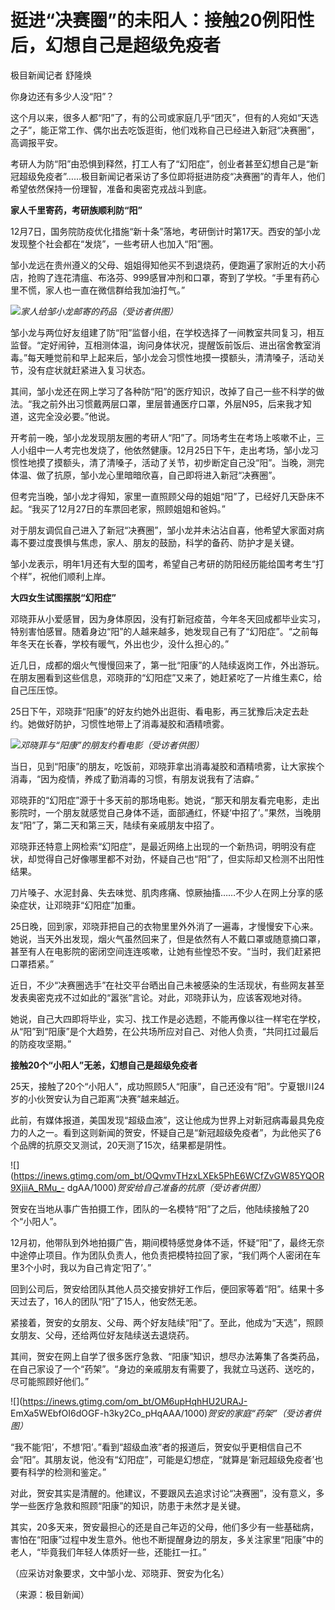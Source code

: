 # 挺进“决赛圈”的未阳人：接触20例阳性后，幻想自己是超级免疫者

极目新闻记者 舒隆焕

你身边还有多少人没“阳”？

这个月以来，很多人都“阳”了，有的公司或家庭几乎“团灭”，但有的人宛如“天选之子”，能正常工作、偶尔出去吃饭逛街，他们戏称自己已经进入新冠“决赛圈”，高调报平安。

考研人为防“阳”由恐惧到释然，打工人有了“幻阳症”，创业者甚至幻想自己是“新冠超级免疫者”……极目新闻记者采访了多位即将挺进防疫“决赛圈”的青年人，他们希望依然保持一份理智，准备和奥密克戎战斗到底。

**家人千里寄药，考研族顺利防“阳”**

12月7日，国务院防疫优化措施“新十条”落地，考研倒计时第17天。西安的邹小龙发现整个社会都在“发烧”，一些考研人也加入“阳”圈。

邹小龙远在贵州遵义的父母、姐姐得知他买不到退烧药，便跑遍了家附近的大小药店，抢购了连花清瘟、布洛芬、999感冒冲剂和口罩，寄到了学校。“手里有药心里不慌，家人也一直在微信群给我加油打气。”

![](https://inews.gtimg.com/om_bt/O_FkGETh4pkn7w3pmOfqIab8Wpi0ImCLgyTao1D0gIJTwAA/1000)_家人给邹小龙邮寄的药品（受访者供图）_

邹小龙与两位好友组建了防“阳”监督小组，在学校选择了一间教室共同复习，相互监督。“定好闹钟，互相测体温，询问身体状况，提醒饭前饭后、进出宿舍教室消毒。”每天睡觉前和早上起来后，邹小龙会习惯性地摸一摸额头，清清嗓子，活动关节，没有症状就赶紧进入复习状态。

其间，邹小龙还在网上学习了各种防“阳”的医疗知识，改掉了自己一些不科学的做法。“我之前外出习惯戴两层口罩，里层普通医疗口罩，外层N95，后来我才知道，这完全没必要。”他说。

开考前一晚，邹小龙发现朋友圈的考研人“阳”了。同场考生在考场上咳嗽不止，三人小组中一人考完也发烧了，他依然健康。12月25日下午，走出考场，邹小龙习惯性地摸了摸额头，清了清嗓子，活动了关节，初步断定自己没“阳”。当晚，测完体温、做了抗原，邹小龙心里暗暗欣喜，自己即将进入新冠“决赛圈”。

但考完当晚，邹小龙才得知，家里一直照顾父母的姐姐“阳”了，已经好几天卧床不起。“我买了12月27日的车票回老家，照顾姐姐和爸妈。”

对于朋友调侃自己进入了新冠“决赛圈”，邹小龙并未沾沾自喜，他希望大家面对病毒不要过度畏惧与焦虑，家人、朋友的鼓励，科学的备药、防护才是关键。

邹小龙表示，明年1月还有大型的国考，希望自己考研的防阳经历能给国考考生“打个样”，祝他们顺利上岸。

**大四女生试图摆脱“幻阳症”**

邓晓菲从小爱感冒，因为身体原因，没有打新冠疫苗，今年冬天回成都毕业实习，特别害怕感冒。随着身边“阳”的人越来越多，她发现自己有了“幻阳症”。“之前每年冬天在长春，学校有暖气，外出也少，没什么担心的。”

近几日，成都的烟火气慢慢回来了，第一批“阳康”的人陆续返岗工作，外出游玩。在朋友圈看到这些信息，邓晓菲的“幻阳症”又来了，她赶紧吃了一片维生素C，给自己压压惊。

25日下午，邓晓菲“阳康”的好友约她外出逛街、看电影，再三犹豫后决定去赴约。她做好防护，习惯性地带上了消毒凝胶和酒精喷雾。

![](https://inews.gtimg.com/om_bt/OTAU6o0o1S5wSFVtEvQORNbWSmEf416_GgeJ7AUqdToY4AA/1000)_邓晓菲与“阳康”的朋友约看电影（受访者供图）_

当日，见到“阳康”的朋友，吃饭前，邓晓菲拿出消毒凝胶和酒精喷雾，让大家挨个消毒，“因为疫情，养成了勤消毒的习惯，有朋友说我有了洁癖。”

邓晓菲的“幻阳症”源于十多天前的那场电影。她说，“那天和朋友看完电影，走出影院时，一个朋友就感觉自己身体不适，面部通红，怀疑‘中招了’。”果然，当晚朋友“阳”了，第二天和第三天，陆续有亲戚朋友中招了。

邓晓菲还特意上网检索“幻阳症”，是最近网络上出现的一个新热词，明明没有症状，却觉得自己好像哪里都不对劲，怀疑自己也“阳”了，但实际却又检测不出阳性结果。

刀片嗓子、水泥封鼻、失去味觉、肌肉疼痛、惊厥抽搐……不少人在网上分享的感染症状，让邓晓菲“幻阳症”加重。

25日晚，回到家，邓晓菲把自己的衣物里里外外消了一遍毒，才慢慢安下心来。她说，当天外出发现，烟火气虽然回来了，但是依然有人不戴口罩或随意摘口罩，甚至有人在电影院的密闭空间连连咳嗽，让她有些惶恐不安。“当时，我们赶紧把口罩捂紧。”

近日，不少“决赛圈选手”在社交平台晒出自己未被感染的生活现状，有些网友甚至发表奥密克戎不过如此的“嚣张”言论。对此，邓晓菲认为，应该客观地对待。

她说，自己大四即将毕业，实习、找工作是必选题，不能再像以往一样宅在学校，从“阳”到“阳康”是个大趋势，在公共场所应对自己、对他人负责，“共同扛过最后的防疫攻坚期。”

**接触20个“小阳人”无恙，幻想自己是超级免疫者**

25天，接触了20个“小阳人”，成功照顾5人“阳康”，自己还没有“阳”。宁夏银川24岁的小伙贺安认为自己距离“决赛”越来越近。

此前，有媒体报道，美国发现“超级血液”，这让他成为世界上对新冠病毒最具免疫力的人之一。看到这则新闻的贺安，怀疑自己是“新冠超级免疫者”，为此他买了6个品牌的抗原交叉测试，20天测了15次，结果都是阴性。

![](https://inews.gtimg.com/om_bt/OQvmvTHzxLXEk5PhE6WCfZvGW85YQOR9XjiiA_RMu_-
dgAA/1000)_贺安给自己准备的抗原（受访者供图）_

贺安在当地从事广告拍摄工作，团队的一名模特“阳”了之后，他陆续接触了20个“小阳人”。

12月初，他带队到外地拍摄广告，期间模特感觉身体不适，怀疑“阳”了，最终无奈中途停止项目。作为团队负责人，他负责把模特拉回了家，“我们两个人密闭在车里3个小时，我以为自己肯定‘阳了’。”

回到公司后，贺安给团队其他人员交接安排好工作后，便回家等着“阳”。结果十多天过去了，16人的团队“阳”了15人，他安然无恙。

紧接着，贺安的女朋友、父母、两个好友陆续“阳”了。至此，他成为“天选”，照顾女朋友、父母，还给两位好友陆续送去退烧药。

其间，贺安在网上自学了很多医疗急救、“阳康”知识，想尽办法筹集了各类药品，在自己家设了一个“药架”。“身边的亲戚朋友有需要了，我就立马送药、送吃的，尽可能照顾好他们。”

![](https://inews.gtimg.com/om_bt/OM6upHqhHU2URAJ-
EmXa5WEbfOI6dOGF-h3ky2Co_pHqAAA/1000)_贺安的家庭“药架”（受访者供图）_

“我不能‘阳’，不想‘阳’。”看到“超级血液”者的报道后，贺安似乎更相信自己不会“阳”。其朋友说，他没有“幻阳症”，可能是幻想症，“就算是‘新冠超级免疫者’也要有科学的检测和鉴定。”

对此，贺安其实是清醒的。他建议，不要跟风去追求讨论“决赛圈”，没有意义，多学一些医疗急救和照顾“阳康”的知识，防患于未然才是关键。

其实，20多天来，贺安最担心的还是自己年迈的父母，他们多少有一些基础病，害怕在“阳康”过程中发生意外。他也不断提醒身边的朋友，多关注家里“阳康”中的老人，“毕竟我们年轻人体质好一些，还能扛一扛。”

（应采访对象要求，文中邹小龙、邓晓菲、贺安为化名）

（来源：极目新闻）

